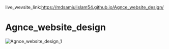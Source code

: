 live_wevsite_link:https://mdsamiulislam54.github.io/Agnce_website_design/
# Agnce_website_design
![Agnce_website_design_1](https://github.com/user-attachments/assets/43ea4bd6-5178-4e8c-a533-dd47a7227463)
